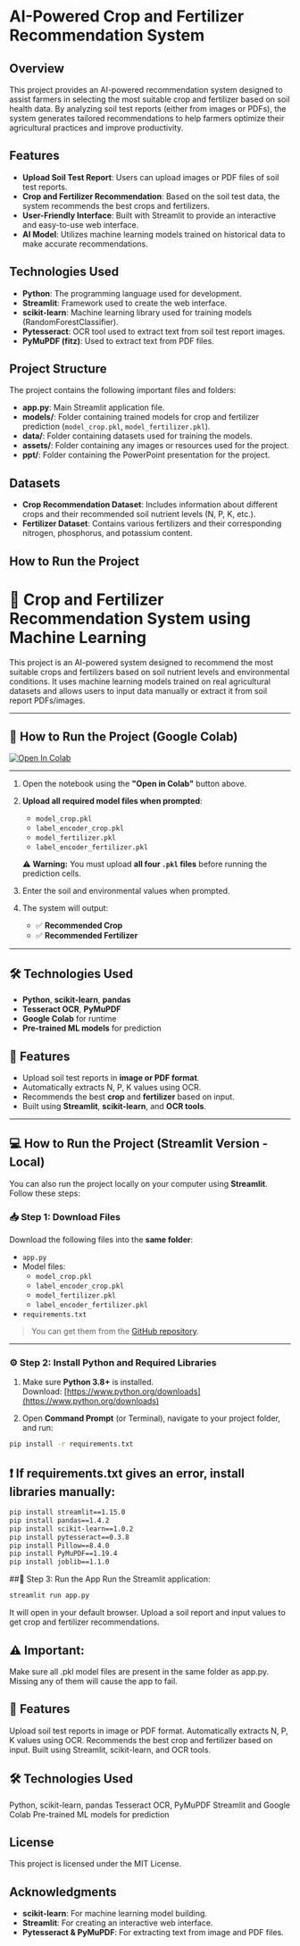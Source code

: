 # AI-Powered Crop and Fertilizer Recommendation System

## Overview
This project provides an AI-powered recommendation system designed to assist farmers in selecting the most suitable crop and fertilizer based on soil health data. By analyzing soil test reports (either from images or PDFs), the system generates tailored recommendations to help farmers optimize their agricultural practices and improve productivity.

## Features
- **Upload Soil Test Report**: Users can upload images or PDF files of soil test reports.
- **Crop and Fertilizer Recommendation**: Based on the soil test data, the system recommends the best crops and fertilizers.
- **User-Friendly Interface**: Built with Streamlit to provide an interactive and easy-to-use web interface.
- **AI Model**: Utilizes machine learning models trained on historical data to make accurate recommendations.

## Technologies Used
- **Python**: The programming language used for development.
- **Streamlit**: Framework used to create the web interface.
- **scikit-learn**: Machine learning library used for training models (RandomForestClassifier).
- **Pytesseract**: OCR tool used to extract text from soil test report images.
- **PyMuPDF (fitz)**: Used to extract text from PDF files.

## Project Structure
The project contains the following important files and folders:
- **app.py**: Main Streamlit application file.
- **models/**: Folder containing trained models for crop and fertilizer prediction (`model_crop.pkl`, `model_fertilizer.pkl`).
- **data/**: Folder containing datasets used for training the models.
- **assets/**: Folder containing any images or resources used for the project.
- **ppt/**: Folder containing the PowerPoint presentation for the project.

## Datasets
- **Crop Recommendation Dataset**: Includes information about different crops and their recommended soil nutrient levels (N, P, K, etc.).
- **Fertilizer Dataset**: Contains various fertilizers and their corresponding nitrogen, phosphorus, and potassium content.

## How to Run the Project
# 🌾 Crop and Fertilizer Recommendation System using Machine Learning

This project is an AI-powered system designed to recommend the most suitable crops and fertilizers based on soil nutrient levels and environmental conditions. It uses machine learning models trained on real agricultural datasets and allows users to input data manually or extract it from soil report PDFs/images.

---

## 🚀 How to Run the Project (Google Colab)

<a href="https://colab.research.google.com/github/dipanshudhage/Skill4Future/blob/main/Week%203/Crop%20and%20Fertiliser%20Recommendation%20System/App/app.ipynb" target="_parent">
    <img src="https://colab.research.google.com/assets/colab-badge.svg" alt="Open In Colab"/>
</a>

---
1. Open the notebook using the **"Open in Colab"** button above.

2. **Upload all required model files when prompted**:
   - `model_crop.pkl`
   - `label_encoder_crop.pkl`
   - `model_fertilizer.pkl`
   - `label_encoder_fertilizer.pkl`

   ⚠️ **Warning:** You must upload **all four `.pkl` files** before running the prediction cells.

3. Enter the soil and environmental values when prompted.

4. The system will output:
   - ✅ **Recommended Crop**
   - ✅ **Recommended Fertilizer**

---

## 🛠️ Technologies Used

- **Python**, **scikit-learn**, **pandas**
- **Tesseract OCR**, **PyMuPDF**
- **Google Colab** for runtime
- **Pre-trained ML models** for prediction

## 📌 Features

- Upload soil test reports in **image or PDF format**.
- Automatically extracts N, P, K values using OCR.
- Recommends the best **crop** and **fertilizer** based on input.
- Built using **Streamlit**, **scikit-learn**, and **OCR tools**.

---

## 💻 How to Run the Project (Streamlit Version - Local)

You can also run the project locally on your computer using **Streamlit**. Follow these steps:

### 📥 Step 1: Download Files

Download the following files into the **same folder**:
- `app.py`
- Model files:
  - `model_crop.pkl`
  - `label_encoder_crop.pkl`
  - `model_fertilizer.pkl`
  - `label_encoder_fertilizer.pkl`
- `requirements.txt`

> You can get them from the [GitHub repository](https://github.com/dipanshudhage/Skill4Future).

---

### ⚙️ Step 2: Install Python and Required Libraries

1. Make sure **Python 3.8+** is installed.  
   Download: [https://www.python.org/downloads](https://www.python.org/downloads)

2. Open **Command Prompt** (or Terminal), navigate to your project folder, and run:

```bash
pip install -r requirements.txt
```
## ❗ If requirements.txt gives an error, install libraries manually:
```bash
pip install streamlit==1.15.0
pip install pandas==1.4.2
pip install scikit-learn==1.0.2
pip install pytesseract==0.3.8
pip install Pillow==8.4.0
pip install PyMuPDF==1.19.4
pip install joblib==1.1.0

```
##🚀 Step 3: Run the App
Run the Streamlit application:
```bash
streamlit run app.py
```
It will open in your default browser. Upload a soil report and input values to get crop and fertilizer recommendations.

## ⚠️ Important:
Make sure all .pkl model files are present in the same folder as app.py. Missing any of them will cause the app to fail.

## 📌 Features
Upload soil test reports in image or PDF format.
Automatically extracts N, P, K values using OCR.
Recommends the best crop and fertilizer based on input.
Built using Streamlit, scikit-learn, and OCR tools.

## 🛠️ Technologies Used
Python, scikit-learn, pandas
Tesseract OCR, PyMuPDF
Streamlit and Google Colab
Pre-trained ML models for prediction

## License
This project is licensed under the MIT License.

## Acknowledgments
- **scikit-learn**: For machine learning model building.
- **Streamlit**: For creating an interactive web interface.
- **Pytesseract & PyMuPDF**: For extracting text from image and PDF files.
